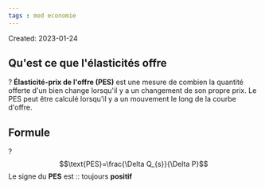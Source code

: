 ```yaml
---
tags : mod economie
---
```

Created: 2023-01-24

## Qu'est ce que l'élasticités offre
?
**Élasticité-prix de l'offre (PES)** est une mesure de combien la quantité offerte d'un bien change lorsqu'il y a un changement de son propre prix. Le PES peut être calculé lorsqu'il y a un mouvement le long de la courbe d'offre. 

## Formule 
?
$$\text{PES}=\frac{\Delta Q_{s}}{\Delta P}$$
Le signe du **PES** est :: toujours **positif**